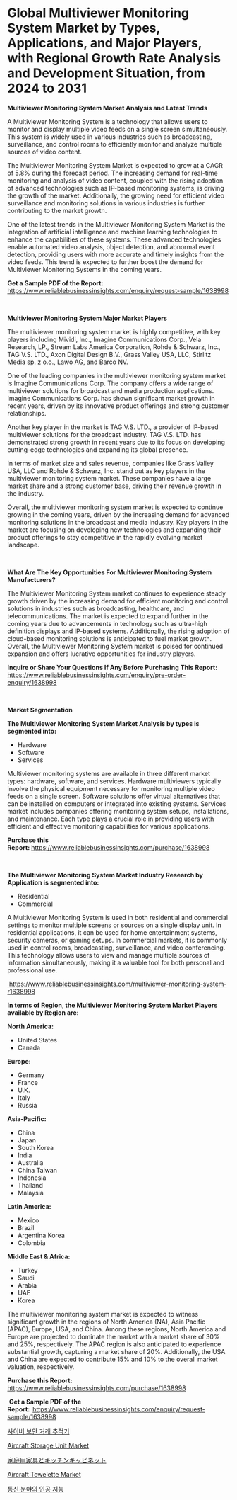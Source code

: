 <p><h1>Global Multiviewer Monitoring System Market by Types, Applications, and Major Players, with Regional Growth Rate Analysis and Development Situation, from 2024 to 2031</h1></p><p><strong>Multiviewer Monitoring System Market Analysis and Latest Trends</strong></p>
<p><p>A Multiviewer Monitoring System is a technology that allows users to monitor and display multiple video feeds on a single screen simultaneously. This system is widely used in various industries such as broadcasting, surveillance, and control rooms to efficiently monitor and analyze multiple sources of video content.</p><p>The Multiviewer Monitoring System Market is expected to grow at a CAGR of 5.8% during the forecast period. The increasing demand for real-time monitoring and analysis of video content, coupled with the rising adoption of advanced technologies such as IP-based monitoring systems, is driving the growth of the market. Additionally, the growing need for efficient video surveillance and monitoring solutions in various industries is further contributing to the market growth.</p><p>One of the latest trends in the Multiviewer Monitoring System Market is the integration of artificial intelligence and machine learning technologies to enhance the capabilities of these systems. These advanced technologies enable automated video analysis, object detection, and abnormal event detection, providing users with more accurate and timely insights from the video feeds. This trend is expected to further boost the demand for Multiviewer Monitoring Systems in the coming years.</p></p>
<p><strong>Get a Sample PDF of the Report:&nbsp;</strong> <a href="https://www.reliablebusinessinsights.com/enquiry/request-sample/1638998">https://www.reliablebusinessinsights.com/enquiry/request-sample/1638998</a></p>
<p>&nbsp;</p>
<p><strong>Multiviewer Monitoring System Major Market Players</strong></p>
<p><p>The multiviewer monitoring system market is highly competitive, with key players including Mividi, Inc., Imagine Communications Corp., Vela Research, LP., Stream Labs America Corporation, Rohde & Schwarz, Inc., TAG V.S. LTD., Axon Digital Design B.V., Grass Valley USA, LLC, Stirlitz Media sp. z o.o., Lawo AG, and Barco NV.</p><p>One of the leading companies in the multiviewer monitoring system market is Imagine Communications Corp. The company offers a wide range of multiviewer solutions for broadcast and media production applications. Imagine Communications Corp. has shown significant market growth in recent years, driven by its innovative product offerings and strong customer relationships.</p><p>Another key player in the market is TAG V.S. LTD., a provider of IP-based multiviewer solutions for the broadcast industry. TAG V.S. LTD. has demonstrated strong growth in recent years due to its focus on developing cutting-edge technologies and expanding its global presence.</p><p>In terms of market size and sales revenue, companies like Grass Valley USA, LLC and Rohde & Schwarz, Inc. stand out as key players in the multiviewer monitoring system market. These companies have a large market share and a strong customer base, driving their revenue growth in the industry.</p><p>Overall, the multiviewer monitoring system market is expected to continue growing in the coming years, driven by the increasing demand for advanced monitoring solutions in the broadcast and media industry. Key players in the market are focusing on developing new technologies and expanding their product offerings to stay competitive in the rapidly evolving market landscape.</p></p>
<p>&nbsp;</p>
<p><strong>What Are The Key Opportunities For Multiviewer Monitoring System Manufacturers?</strong></p>
<p><p>The Multiviewer Monitoring System market continues to experience steady growth driven by the increasing demand for efficient monitoring and control solutions in industries such as broadcasting, healthcare, and telecommunications. The market is expected to expand further in the coming years due to advancements in technology such as ultra-high definition displays and IP-based systems. Additionally, the rising adoption of cloud-based monitoring solutions is anticipated to fuel market growth. Overall, the Multiviewer Monitoring System market is poised for continued expansion and offers lucrative opportunities for industry players.</p></p>
<p><strong>Inquire or Share Your Questions If Any Before Purchasing This Report:</strong> <a href="https://www.reliablebusinessinsights.com/enquiry/pre-order-enquiry/1638998">https://www.reliablebusinessinsights.com/enquiry/pre-order-enquiry/1638998</a></p>
<p>&nbsp;</p>
<p><strong>Market Segmentation</strong></p>
<p><strong>The Multiviewer Monitoring System Market Analysis by types is segmented into:</strong></p>
<p><ul><li>Hardware</li><li>Software</li><li>Services</li></ul></p>
<p><p>Multiviewer monitoring systems are available in three different market types: hardware, software, and services. Hardware multiviewers typically involve the physical equipment necessary for monitoring multiple video feeds on a single screen. Software solutions offer virtual alternatives that can be installed on computers or integrated into existing systems. Services market includes companies offering monitoring system setups, installations, and maintenance. Each type plays a crucial role in providing users with efficient and effective monitoring capabilities for various applications.</p></p>
<p><strong>Purchase this Report:&nbsp;</strong><a href="https://www.reliablebusinessinsights.com/purchase/1638998">https://www.reliablebusinessinsights.com/purchase/1638998</a></p>
<p>&nbsp;</p>
<p><strong>The Multiviewer Monitoring System Market Industry Research by Application is segmented into:</strong></p>
<p><ul><li>Residential</li><li>Commercial</li></ul></p>
<p><p>A Multiviewer Monitoring System is used in both residential and commercial settings to monitor multiple screens or sources on a single display unit. In residential applications, it can be used for home entertainment systems, security cameras, or gaming setups. In commercial markets, it is commonly used in control rooms, broadcasting, surveillance, and video conferencing. This technology allows users to view and manage multiple sources of information simultaneously, making it a valuable tool for both personal and professional use.</p></p>
<p><a href="https://www.reliablebusinessinsights.com/multiviewer-monitoring-system-r1638998">&nbsp;https://www.reliablebusinessinsights.com/multiviewer-monitoring-system-r1638998</a></p>
<p><strong>In terms of Region, the Multiviewer Monitoring System Market Players available by Region are:</strong></p>
<p>
    <p> <strong> North America: </strong>
        <ul>
            <li>United States</li>
            <li>Canada</li>
        </ul>
        </p> 
    <p> <strong> Europe: </strong>
        <ul>
            <li>Germany</li>
            <li>France</li>
            <li>U.K.</li>
            <li>Italy</li>
            <li>Russia</li>
        </ul>
        </p> 
    <p> <strong> Asia-Pacific: </strong>
        <ul>
            <li>China</li>
            <li>Japan</li>
            <li>South Korea</li>
            <li>India</li>
            <li>Australia</li>
            <li>China Taiwan</li>
            <li>Indonesia</li>
            <li>Thailand</li>
            <li>Malaysia</li>
        </ul>
        </p> 
    <p> <strong> Latin America: </strong>
        <ul>
            <li>Mexico</li>
            <li>Brazil</li>
            <li>Argentina Korea</li>
            <li>Colombia</li>
        </ul>
        </p> 
    <p> <strong> Middle East & Africa: </strong>
        <ul>
            <li>Turkey</li>
            <li>Saudi</li>
            <li>Arabia</li>
            <li>UAE</li>
            <li>Korea</li>
        </ul>
    </p>
    </p>
<p><p>The multiviewer monitoring system market is expected to witness significant growth in the regions of North America (NA), Asia Pacific (APAC), Europe, USA, and China. Among these regions, North America and Europe are projected to dominate the market with a market share of 30% and 25%, respectively. The APAC region is also anticipated to experience substantial growth, capturing a market share of 20%. Additionally, the USA and China are expected to contribute 15% and 10% to the overall market valuation, respectively.</p></p>
<p><strong>Purchase this Report: </strong><a href="https://www.reliablebusinessinsights.com/purchase/1638998">https://www.reliablebusinessinsights.com/purchase/1638998</a></p>
<p>&nbsp;<strong>Get a Sample PDF of the Report:&nbsp;&nbsp;</strong><a href="https://www.reliablebusinessinsights.com/enquiry/request-sample/1638998">https://www.reliablebusinessinsights.com/enquiry/request-sample/1638998</a></p>
<p><strong></strong></p>
<p><p><a href="https://github.com/GabrielBlanda5656/Market-Research-Report-List-1/blob/main/841974382977.md">사이버 보안 거래 추적기</a></p><p><a href="https://github.com/AlysaLedner2023/Market-Research-Report-List-1/blob/main/aircraft-storage-unit-market.md">Aircraft Storage Unit Market</a></p><p><a href="https://github.com/oafhukehf4709715/Market-Research-Report-List-2/blob/main/844024393496.md">家庭用家具とキッチンキャビネット</a></p><p><a href="https://github.com/Sherrillcrooksxa8i18ucf2m/Market-Research-Report-List-2/blob/main/aircraft-towelette-market.md">Aircraft Towelette Market</a></p><p><a href="https://github.com/rick7624/Market-Research-Report-List-1/blob/main/366023282978.md">통신 분야의 인공 지능</a></p></p>